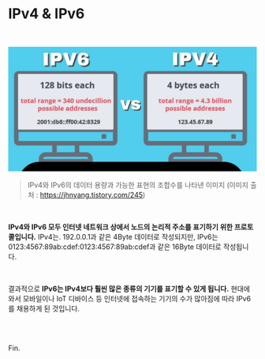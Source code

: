 # IPv4 & IPv6

<br>

![image](hogeun.assets/img.jpg)

> IPv4와 IPv6의 데이터 용량과 가능한 표현의 조합수를 나타낸 이미지 (이미지 출처 : https://jhnyang.tistory.com/245)

<br>

**IPv4와 IPv6 모두 인터넷 네트워크 상에서 노드의 논리적 주소를 표기하기 위한 프로토콜입니다.** IPv4는. 192.0.0.1과 같은 4Byte 데이터로 작성되지만, IPv6는 0123:4567:89ab:cdef:0123:4567:89ab:cdef과 같은 16Byte 데이터로 작성됩니다.

<br>

결과적으로 **IPv6는 IPv4보다 훨씬 많은 종류의 기기를 표기할 수 있게 됩니다.** 현대에 와서 모바일이나 IoT 디바이스 등 인터넷에 접속하는 기기의 수가 많아짐에 따라 IPv6를 채용하게 된 것입니다.

<br><br>

Fin.
